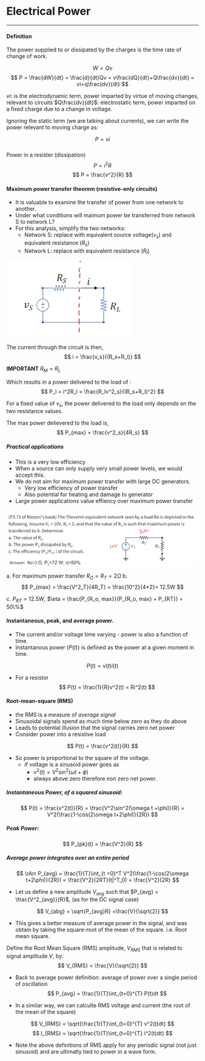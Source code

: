 # Electrical Power
---
#### Definition
The power supplied to or dissipated by the charges is the time rate of change of work.

$$
W = Qv
$$
$$
P = \frac{dW}{dt} = \frac{d}{dt}Qv = v\frac{dQ}{dt}+Q\frac{dv}{dt} = vi+q\frac{dv}{dt}
$$

$vi$: is the electrodynamic term, power imparted by virtue of moving changes, relevant to circuits
$Q\frac{dv}{dt}$: electrostatic term, power imparted on a fixed charge due to a change in voltage.

Ignoring the static term (we are talking about currents), we can write the power relevant to moving charge as:

$$
P = vi
$$
#####
Power in a resister (dissipation)
$$
P = i^2R
$$
$$
P = \frac{v^2}{R}
$$

#### Maximum power transfer theorem (resistive-only circuits)

- It is valuable to examine the transfer of power from one network to another.
- Under what conditions will maimum power be transferred from network S to network L?
- For this analysis, simplify the two networks:
  - Network S: replace with equivalent source voltage($v_s$) and equivalent resistance ($R_s$)
  - Network L: replace with equivalent resistance ($R_l$)

![](/assets/powerTransferTheorum.png)

The current through the circuit is then,
$$
i = \frac{v_s}{(R_s+R_l)}
$$







**IMPORTANT** $R_M = R_L$










Which results in a power delivered to the load of :
$$
P_l = i^2R_l = \frac{R_lv^2_s}{(R_s+R_l)^2}
$$

For a fixed value of $v_s$, the power delivered to the load only depends on the two resistance values.

The max power delievered to the load is,
$$
P_{max} = \frac{v^2_s}{4R_s}
$$

##### Practical applications
- This is a very low efficiency
- When a source can only supply very small power levels, we would accept this.
- We do not aim for maximum power transfer with large DC generators.
  - Very low efficiency of power transfer
  - Also potential for heating and damage to generator
- Large power applications value effiency over maximum power transfer

![](/assets/powerTransferQuestion.png)

a. For maximum power transfer $R_O = R_T = 2\Omega$
b.
$$
P_{max} = \frac{V^2_T}{4R_T} = \frac{10^2}{4*2}= 12.5W 
$$

c. $P_{RT} = 12.5W$, $\eta = \frac{P_{R_o, max}}{P_{R_o, max} + P_{RT}} = 50\%$

#### Instantaneous, peak, and average power.
- The current and/or voltage time varying - power is also a function of time.
- Instantanous power ($P(t)$) is defined as the power at a given moment in time.

$$
P(t) = v(t)i(t)
$$

- For a resistor
$$
P(t) = \frac{1}{R}v^2(t) = Ri^2(t)
$$

#### Root-mean-square (RMS)
- the RMS is a measure of *average signal*
- Sinusoidal signals spend as much time below zero as they do above
- Leads to potential illusion that the signal carries zero net power
- Consider power into a resistive load

$$
P(t) = \frac{v^2(t)}{R}
$$
- So power is proportional to the square of the voltage.
  - if voltage is a sinusoid power goes as
    - $v^2(t)= V^2\sin^2(\omega t +\phi)$
    - always above zero therefore non zero net power.


##### Instantaneous Power, of a squared sinusoid:
$$
P(t) = \frac{v^2(t)}{R} = \frac{V^2\sin^2(\omega t +\phi)}{R} = V^2(\frac{1-\cos(2\omega t+2\phi)}{2R})
$$

##### Peak Power:
$$
P_{pk}(t) = \frac{V^2}{R}
$$

##### Average power integrates over an entire period
$$
\rArr P_{avg} = \frac{1}{T}\int_{t =0}^T
 V^2(\frac{1-\cos(2\omega t+2\phi)}{2R}) = \frac{V^2}{2RT}(t|^T_0) = \frac{V^2}{2R}
 $$

- Let us define a new amplitude $V_{avg}$ such that $P_{avg} = \frac{V^2_{avg}}{R}$, (as for the DC signal case)

$$
V_{abg} = \sqrt{P_{avg}R} =\frac{V}{\sqrt{2}}
$$

- This gives a better measure of average power in the signal, and was obtain by taking the square-root of the mean of the square. i.e. Root mean square.

Define the Root Mean Square (RMS) amplitude, $V_{RMS}$ that is related to signal amplitude $V$, by:
$$
V_{RMS} = \frac{V}{\sqrt{2}}
$$

- Back to average power definition: average of power over a single period of oscillation
$$
P_{avg} = \frac{1}{T}\int_{t=0}^{T} P(t)dt
$$

- In a similar way, we can calculte RMS voltage and current (the root of the mean of the square)

$$
V_{RMS} = \sqrt{\frac{1}{T}\int_{t=0}^{T} v^2(t)dt}
$$
$$
I_{RMS} = \sqrt{\frac{1}{T}\int_{t=0}^{T} i^2(t)dt}
$$

- Note the above definitions of RMS apply for any periodic signal (not just sinusoid) and are ultimatly tied to power in a wave form.

